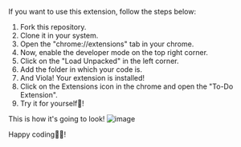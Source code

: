 If you want to use this extension, follow the steps below:
1. Fork this repository.
2. Clone it in your system.
3. Open the "chrome://extensions" tab in your chrome.
4. Now, enable the developer mode on the top right corner.
5. Click on the "Load Unpacked" in the left corner.
6. Add the folder in which your code is.
7. And Viola! Your extension is installed!
8. Click on the Extensions icon in the chrome and open the "To-Do Extension".
9. Try it for yourself🌱!

This is how it's going to look!
![image](https://github.com/user-attachments/assets/fe32c5b8-5026-4695-9449-ed3e1579ba87)

Happy coding👩‍💻!
